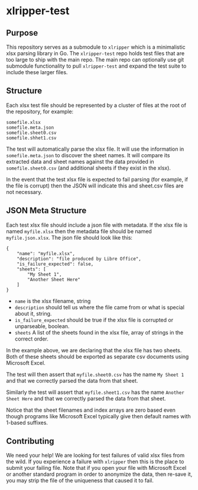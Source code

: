 xlripper-test
=============

## Purpose

This repository serves as a submodule to `xlripper` which is a minimalistic xlsx parsing library in Go. The `xlripper-test` repo holds test files that are too large to ship with the main repo. The main repo can optionally use git submodule functionality to pull `xlripper-test` and expand the test suite to include these larger files.

## Structure

Each xlsx test file should be represented by a cluster of files at the root of the repository, for example:

```
somefile.xlsx
somefile.meta.json
somefile.sheet0.csv
somefile.shhet1.csv
```

The test will automatically parse the xlsx file. It will use the information in `somefile.meta.json` to discover the sheet names. It will compare its extracted data and sheet names against the data provided in `somefile.sheet0.csv` (and additional sheets if they exist in the xlsx).

In the event that the test xlsx file is expected to fail parsing (for example, if the file is corrupt) then the JSON will indicate this and sheet.csv files are not necessary.

## JSON Meta Structure

Each test xlsx file should include a json file with metadata. If the xlsx file is named `myfile.xlsx` then the metadata file should be named `myfile.json.xlsx`. The json file should look like this:

```
{
    "name": "myfile.xlsx",
    "description": "file produced by Libre Office",
    "is_failure_expected": false,
    "sheets": [
        "My Sheet 1",
        "Another Sheet Here"
    ]
}
```

* `name` is the xlsx filename, string
* `description` should tell us where the file came from or what is special about it, string.
* `is_failure_expected` should be true if the xlsx file is corrupted or unparseable, boolean.
* `sheets` A list of the sheets found in the xlsx file, array of strings in the correct order.

In the example above, we are declaring that the xlsx file has two sheets. Both of these sheets should be exported as separate csv documents using Microsoft Excel.

The test will then assert that `myfile.sheet0.csv` has the name `My Sheet 1` and that we correctly parsed the data from that sheet.

Similarly the test will assert that `myfile.sheet1.csv` has the name `Another Sheet Here` and that we correctly parsed the data from that sheet.

Notice that the sheet filenames and index arrays are zero based even though programs like Microsoft Excel typically give then default names with 1-based suffixes.

## Contributing

We need your help! We are looking for test failures of valid xlsx files from the wild. If you experience a failure with `xlripper` then this is the place to submit your failing file. Note that if you open your file with Microsoft Excel or another standard program in order to anonymize the data, then re-save it, you may strip the file of the uniqueness that caused it to fail.